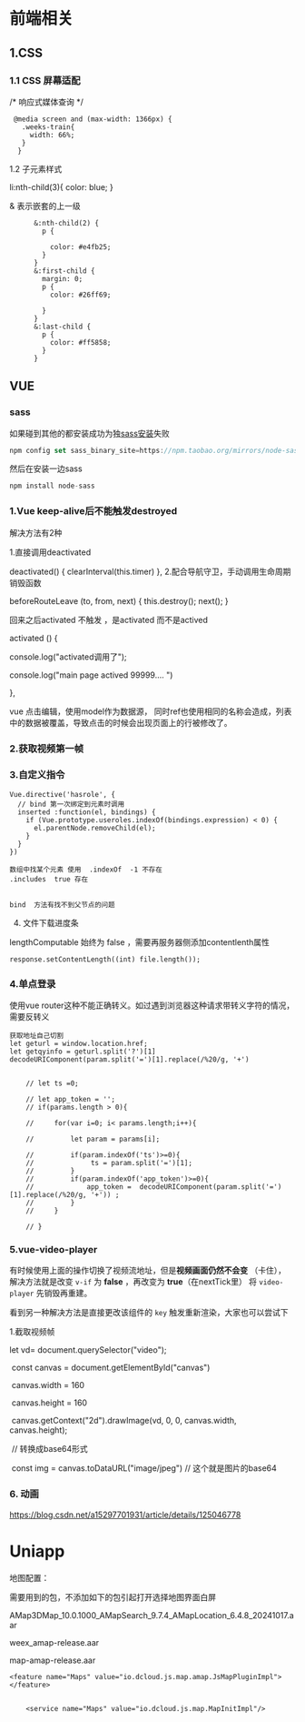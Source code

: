 # 前端相关

## 1.CSS

### 1.1  CSS 屏幕适配 

/* 响应式媒体查询 */

```
 @media screen and (max-width: 1366px) {
   .weeks-train{
     width: 66%;
   }
  }
```

1.2 子元素样式

li:nth-child(3){    color: blue; }

& 表示嵌套的上一级

```
      &:nth-child(2) {
        p {
          
          color: #e4fb25;
        }
      }
      &:first-child {
        margin: 0;
        p {
          color: #26ff69;
        
        }
      }
      &:last-child {
        p {
          color: #ff5858;
        }
      }
```





## VUE

### sass

如果碰到其他的都安装成功为独[sass安装](https://so.csdn.net/so/search?q=sass安装&spm=1001.2101.3001.7020)失败

```javascript
npm config set sass_binary_site=https://npm.taobao.org/mirrors/node-sass
```

然后在安装一边sass

```javascript
npm install node-sass
```

### 1.Vue keep-alive后不能触发destroyed

解决方法有2种

1.直接调用deactivated

 deactivated() {
    clearInterval(this.timer)
  },
2.配合导航守卫，手动调用生命周期销毁函数

beforeRouteLeave (to, from, next) {
    this.destroy();
    next();
} 

回来之后activated 不触发 ，是activated  而不是actived



activated () {

 console.log("activated调用了");

 console.log("main page actived 99999.... ")

},

vue 点击编辑，使用model作为数据源， 同时ref也使用相同的名称会造成，列表中的数据被覆盖，导致点击的时候会出现页面上的行被修改了。



### 2.获取视频第一帧

### 3.自定义指令

```
Vue.directive('hasrole', {
  // bind 第一次绑定到元素时调用
  inserted :function(el, bindings) {
    if (Vue.prototype.useroles.indexOf(bindings.expression) < 0) {
      el.parentNode.removeChild(el);
    }
  }
}) 

数组中找某个元素 使用  .indexOf  -1 不存在
.includes  true 存在


bind  方法有找不到父节点的问题
```



4. 文件下载进度条

lengthComputable 始终为 false  ，需要再服务器侧添加contentlenth属性

```
response.setContentLength((int) file.length());
```

### 4.单点登录

使用vue  router这种不能正确转义。如过遇到浏览器这种请求带转义字符的情况，需要反转义

```
获取地址自己切割
let geturl = window.location.href;
let getqyinfo = geturl.split('?')[1] 
decodeURIComponent(param.split('=')[1].replace(/%20/g, '+')


    // let ts =0;

    // let app_token = '';
    // if(params.length > 0){

    //     for(var i=0; i< params.length;i++){

    //         let param = params[i];

    //         if(param.indexOf('ts')>=0){
    //              ts = param.split('=')[1];
    //         }
    //         if(param.indexOf('app_token')>=0){
    //             app_token =  decodeURIComponent(param.split('=')[1].replace(/%20/g, '+')) ;
    //         }
    //     }

    // }
```

### 5.vue-video-player

有时候使用上面的操作切换了视频流地址，但是**视频画面仍然不会变** （卡住），
解决方法就是改变 `v-if` 为 **false** ，再改变为 **true**（在nextTick里） 将 `video-player` 先销毁再重建。

看到另一种解决方法是直接更改该组件的 `key` 触发重新渲染，大家也可以尝试下



1.截取视频帧

   let vd=  document.querySelector("video");

​    const canvas = document.getElementById("canvas")

​    canvas.width =  160

​    canvas.height = 160

​    canvas.getContext("2d").drawImage(vd, 0, 0, canvas.width, canvas.height);

​     // 转换成base64形式

​     const img = canvas.toDataURL("image/jpeg") // 这个就是图片的base64

### 6. 动画

https://blog.csdn.net/a15297701931/article/details/125046778





# Uniapp

地图配置：

需要用到的包，不添加如下的包引起打开选择地图界面白屏

AMap3DMap_10.0.1000_AMapSearch_9.7.4_AMapLocation_6.4.8_20241017.aar

weex_amap-release.aar

map-amap-release.aar





```
<feature name="Maps" value="io.dcloud.js.map.amap.JsMapPluginImpl"></feature>


	<service name="Maps" value="io.dcloud.js.map.MapInitImpl"/>
```
